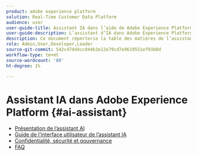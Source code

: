 ```yaml
---
product: adobe experience platform
solution: Real-Time Customer Data Platform
audience: user
user-guide-title: Assistant IA dans l’aide de Adobe Experience Platform
user-guide-description: L’assistant d’IA dans Adobe Experience Platform est une expérience conversationnelle que vous pouvez utiliser pour accélérer vos workflows dans les applications Adobe. Vous pouvez utiliser l’assistant d’IA pour mieux comprendre les connaissances sur les produits, résoudre les problèmes ou rechercher des informations et trouver des informations opérationnelles.
description: Ce document répertorie la table des matières de l’assistant d’IA dans Adobe Experience Platform.
role: Admin,User,Developer,Leader
source-git-commit: 542c47dd4cc044b3e12e79cd7e9619551ef93b8d
workflow-type: tm+mt
source-wordcount: '80'
ht-degree: 1%

---
```



# Assistant IA dans Adobe Experience Platform {#ai-assistant}

* [Présentation de l’assistant AI](home.md)
* [Guide de l’interface utilisateur de l’assistant IA](ui-guide.md)
* [Confidentialité, sécurité et gouvernance](privacy.md)
* [FAQ](faq.md)